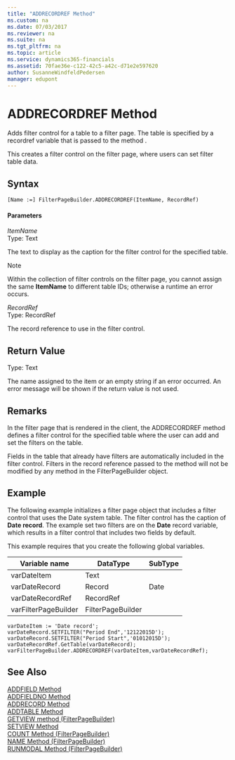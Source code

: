 ```yaml
---
title: "ADDRECORDREF Method"
ms.custom: na
ms.date: 07/03/2017
ms.reviewer: na
ms.suite: na
ms.tgt_pltfrm: na
ms.topic: article
ms.service: dynamics365-financials
ms.assetid: 70fae36e-c122-42c5-a42c-d71e2e597620
author: SusanneWindfeldPedersen
manager: edupont
---
```


 

# ADDRECORDREF Method
Adds filter control for a table to a filter page. The table is specified by a recordref variable that is passed to the method .  
  
 This creates a filter control on the filter page, where users can set filter table data.  
  
## Syntax  
  
```  
[Name :=] FilterPageBuilder.ADDRECORDREF(ItemName, RecordRef)  
```  
  
#### Parameters  
 *ItemName*  
 Type: Text  
  
 The text to display as the caption for the filter control for the specified table.  
  
> [!NOTE]  
>  Within the collection of filter controls on the filter page, you cannot assign the same **ItemName** to different table IDs; otherwise a runtime an error occurs.  
  
 *RecordRef*  
 Type: RecordRef  
  
 The record reference to use in the filter control.  
  
## Return Value  
 Type: Text  
  
 The name assigned to the item or an empty string if an error occurred. An error message will be shown if the return value is not used.  
  
## Remarks  
 In the filter page that is rendered in the client, the ADDRECORDREF method defines a filter control for the specified table where the user can add and set the filters on the table.  
  
 Fields in the table that already have filters are automatically included in the filter control. Filters in the record reference passed to the method will not be modified by any method in the FilterPageBuilder object.  
  
## Example  
 The following example initializes a filter page object that includes a filter control that uses the Date system table. The filter control has the caption of **Date record**. The example set two filters are on the **Date** record variable, which results in a filter control that includes two fields by default.  
  
 This example requires that you create the following global variables.  
  
|Variable name|DataType|SubType|  
|-------------------|--------------|-------------|  
|varDateItem|Text||  
|varDateRecord|Record|Date|  
|varDateRecordRef|RecordRef||  
|varFilterPageBuilder|FilterPageBuilder||  
  
```  
varDateItem := 'Date record';  
varDateRecord.SETFILTER("Period End",'12122015D');  
varDateRecord.SETFILTER("Period Start",'01012015D');  
varDateRecordRef.GetTable(varDateRecord);  
varFilterPageBuilder.ADDRECORDREF(varDateItem,varDateRecordRef);  
```  
  
## See Also  
 [ADDFIELD Method](devenv-addfield-method.md)   
 [ADDFIELDNO Method](devenv-addfieldno-method.md)   
 [ADDRECORD Method](devenv-addrecord-method.md)   
 [ADDTABLE Method](devenv-addtable-method.md)   
 [GETVIEW method \(FilterPageBuilder\)](devenv-getview-method-filterpagebuilder.md)   
 [SETVIEW Method](devenv-setview-method.md)   
 [COUNT Method \(FilterPageBuilder\)](devenv-count-method-filterpagebuilder.md)   
 [NAME Method \(FilterPageBuilder\)](devenv-name-method-filterpagebuilder.md)   
 [RUNMODAL Method \(FilterPageBuilder\)](devenv-runmodal-method-filterpagebuilder.md)